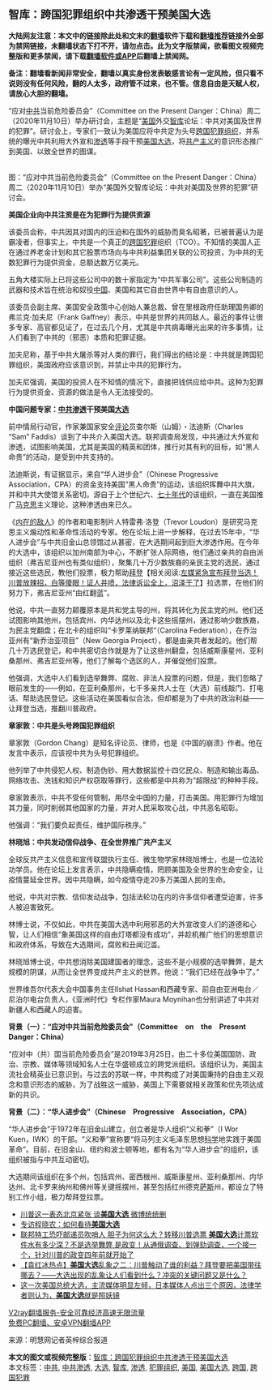  <h2>智库：跨国犯罪组织中共渗透干预美国大选</h2> <p class="notice"><b>大陆网友注意：本文中的链接除此处和文末的<a href="https://github.com/bannedbook/fanqiang" >翻墙</a>软件下载和<a href="https://github.com/killgcd/justmysocks/blob/master/README.md">翻墙推荐</a>链接外全部为禁网链接，未翻墙状态下打不开，请勿点击。此为文字版禁闻，欲看图文视频完整版和更多禁闻，请下载<a href="https://github.com/bannedbook/fanqiang">翻墙软件或APP</a>后翻墙上禁闻网。</p><p>备注：翻墙看新闻非常安全，翻墙以真实身份发表敏感言论有一定风险，但只看不说则没有任何风险，翻的人太多，政府管不过来，也不管。信息自由是天赋人权，请放心大胆的翻墙。</b></p>  <div class="entry"> <p>“应对<a href="https://www.bannedbook.org/bnews/tag/%e4%b8%ad%e5%85%b1/" class="st_tag internal_tag" rel="tag" title="标签 中共 下的日志">中共</a>当前危险委员会”（Committee on the Present Danger：China）周二（2020年11月10日）举办研讨会，主题是“<a href="https://www.bannedbook.org/bnews/tag/%e7%be%8e%e5%9b%bd/" class="st_tag internal_tag" rel="tag" title="标签 美国 下的日志">美国</a>外交<a href="https://www.bannedbook.org/bnews/tag/%e6%99%ba%e5%ba%93/" class="st_tag internal_tag" rel="tag" title="标签 智库 下的日志">智库</a>论坛：中共对美国及世界的犯罪”。研讨会上，专家们一致认为美国应将中共定为头号<a href="https://www.bannedbook.org/bnews/tag/%E8%B7%A8%E5%9B%BD/" class="st_tag internal_tag" rel="tag" title="标签 跨国 下的日志">跨国</a><a href="https://www.bannedbook.org/bnews/tag/%E7%8A%AF%E7%BD%AA%E7%BB%84%E7%BB%87/" class="st_tag internal_tag" rel="tag" title="标签 犯罪组织 下的日志">犯罪组织</a>，并系统的曝光中共利用大外宣和<a href="https://www.bannedbook.org/bnews/tag/%E6%B8%97%E9%80%8F/" class="st_tag internal_tag" rel="tag" title="标签 渗透 下的日志">渗透</a>等手段干预<a href="https://www.bannedbook.org/bnews/tag/%e7%be%8e%e5%9b%bd%e5%a4%a7%e9%80%89/" class="st_tag internal_tag" rel="tag" title="标签 美国大选 下的日志">美国大选</a>，将<span class='wp_keywordlink'><a href="https://www.bannedbook.org/forum2/topic6177.html" title="《共产主义的终极目的》" target="_blank">共产主义</a></span>的意识形态推广到美国、以致全世界的图谋。</p> <p><br /> 图：“应对中共当前危险委员会”（Committee on the Present Danger：China）周二（2020年11月10日）举办“美国外交智库论坛：中共对美国及世界的犯罪”研讨会。</p> <p><b>美国企业向中共注资是在为犯罪行为提供资源</b></p> <p>该委员会称，中共因其对国内的压迫和在国外的威胁而臭名昭著，已被普遍认为是霸凌者，但事实上，中共是一个真正的<a href="https://www.bannedbook.org/bnews/tag/%E8%B7%A8%E5%9B%BD%E7%8A%AF%E7%BD%AA/" class="st_tag internal_tag" rel="tag" title="标签 跨国犯罪 下的日志">跨国犯罪</a>组织（TCO）。不知情的美国人正在通过养老金计划和其它股票市场向与中共利益集团关联的公司投资，为中共的无数犯罪行为提供资金，总额达数万亿美元。</p> <p>五角大楼实际上已将这些公司中的数十家指定为“中共军事公司”。这些公司制造的武器和技术旨在统治和奴役<span class='wp_keywordlink_affiliate'><a href="https://www.bannedbook.org/" title="中国" target="_blank">中国</a></span>、美国和其它自由世界中有自由意识的人。</p> <p>该委员会副主席、美国安全政策中心创始人兼总裁、曾在里根政府任助理国务卿的弗兰克·加夫尼（Frank Gaffney）表示，中共是世界的共同敌人。最近的事件让很多专家、高官都见证了，在过去几个月，尤其是中共病毒曝光出来的许多事情，让人们看到了中共的（邪恶）本质和犯罪证据。</p> <p>加夫尼称，基于中共大屠杀等对人类的罪行，我们得出的结论是：中共就是跨国犯罪组织，美国政府应该意识到，并禁止中共的犯罪行为。</p>  <p>加夫尼强调，美国的投资人在不知情的情况下，直接把钱供应给中共。这种为犯罪行为提供资金、资源的做法是令人无法接受的。</p> <p><b>中国问题专家：<a href="https://www.bannedbook.org/bnews/tag/%E4%B8%AD%E5%85%B1%E6%B8%97%E9%80%8F/" class="st_tag internal_tag" rel="tag" title="标签 中共渗透 下的日志">中共渗透</a>干预美国<a href="https://www.bannedbook.org/bnews/tag/%e5%a4%a7%e9%80%89/" class="st_tag internal_tag" rel="tag" title="标签 大选 下的日志">大选</a></b></p> <p>前中情局行动官，作家兼国家安全<span class='wp_keywordlink_affiliate'><a href="https://www.bannedbook.org/bnews/comments/" title="新闻评论" target="_blank">评论</a></span>员查尔斯（山姆）・法迪斯（Charles “Sam” Faddis）谈到了中共介入美国大选。联邦调查局发现，中共通过大外宣和渗透，试图影响美国，尤其是美国的精英和团体，推行对其有利的目标，如“黑人命贵”的活动，是受到中共支持的。</p> <p>法迪斯说，有证据显示，来自“华人进步会”（Chinese Progressive Association，CPA）的资金支持美国“黑人命贵”的运动，该组织挥舞中共大旗，并和中共大使馆关系密切。源自于上个世纪六、<span class='wp_keywordlink'><a href="https://www.bannedbook.org/forum2/topic1112.html" title="北島、李陀主編： 七十年代" target="_blank">七十年代</a></span>的该组织，一直在美国推广<span class='wp_keywordlink'><a href="https://www.bannedbook.org/forum2/topic105.html" title="《马克思的成魔之路》" target="_blank">马克思</a></span>主义理论，这种渗透由来已久。</p> <p>《<span class='wp_keywordlink'><a href="https://www.bannedbook.org/forum2/topic102.html" title="《内在的敌人》" target="_blank">内在的敌人</a></span>》的作者和电影制片人特雷弗·洛登（Trevor Loudon）是研究马克思主义煽动性和革命性活动的专家。他在论坛上进一步解释，在过去15年中，“华人进步会”与中共旧金山总领馆过从甚密，在大选期间起到巨大渗透作用。在今年的大选中，该组织以加州南部为中心，不断扩张人际网络，他们通过亲共的自由派组织（弗吉尼亚州也有类似组织），聚集几十万少数族裔的亲民主党的选民，通过接近这些选民，教他们投票，极力帮助<span class='wp_keywordlink'><a href="https://www.bannedbook.org/bnews/comments/20201018/1415809.html" title="“硬盘门”再爆：拿中共华信10％股的“大人物”正是拜登" target="_blank">拜登</a></span>【相关阅读:<a href='https://www.bannedbook.org/bnews/bannedvideo/20201108/1427782.html' target='_blank'>左媒紧急宣布拜登当选！川普放辣招，白等傻眼！证人井喷，法律诉讼全上，沼泽干了</a>】拉选票，在他们的努力下，弗吉尼亚州“由红翻蓝”。</p> <p>他说，中共一直努力颠覆原本是共和党主导的州，将其转化为民主党的州。他们还试图影响其他州，包括宾州、内华达州以及北卡这些摇摆州，通过影响少数族裔，为民主党翻盘；在北卡的组织叫“卡罗莱纳联邦“（Carolina Federation），在乔治亚州有“新乔治亚项目”（New Georgia Project），都是由亲共者发起的。他们帮几十万选民登记，和中共密切合作就是为了让这些州翻盘，包括威斯康星州、亚利桑那州、弗吉尼亚州等，他们了解每个选区的人，并催促他们投票。</p> <p>他强调，大选中人们看到选举舞弊、腐败、非法人投票的问题，但是，我们忽略了眼前发生的——例如，在亚利桑那州，七千多亲共人士在（大选）前线敲门、打电话、帮助选民登记。这些活动在美国看似合法，但却都是为了中共的政治利益——让拜登当选，推翻川普政府。</p>  <p><b>章家敦：中共是头号跨国犯罪组织</b></p> <p>章家敦（Gordon Chang）是知名评论员、律师，也是《中国的崩溃》作者。他在发言中表示，应该视中共为头号犯罪组织。</p> <p>他列举了中共侵犯人权、制造伪钞、用大数据监控十四亿民众、制造和输出毒品、网络攻击、洗钱和知识产权窃取等罪行，这些都是中共称为“超限战”的种种手段。</p> <p>章家敦表示，中共不受任何管制，用尽全中国的力量，打击美国。用犯罪行为增加其力量，同时削弱其他国家的力量，并对人民采取攻心战，中共恶名昭彰。</p> <p>他强调：“我们要负起责任，维护国际秩序。”</p> <p><b>林晓旭：中共发动信仰战争、在全世界推广共产主义</b></p> <p>全球反共产主义信息和宣传联盟执行主任、微生物学家林晓旭博士，也是一位法轮功学员。他在论坛上发言表示，中共隐瞒疫情，罔顾美国及全世界的生命安全，让疫情蔓延全世界。因中共隐瞒，如今疫情夺走20多万美国人民的生命。</p>  <p>他说，中共对宗教、信仰发动战争，包括法轮功在内的许多信仰者遭受迫害，许多人被迫害致死。</p> <p>林博士说，不仅如此，中共在美国大选中利用邪恶的大外宣改变人们的道德和心智，让人们相信“象美国这样的自由灯塔都没有成功”，并趁机推广他们的思想意识和政府体系，导致在大选期间，腐败和丑闻氾滥。</p> <p>林晓旭博士说，中共想消除美国建国者的理念，这些不是小规模的选举舞弊，是大规模的阴谋，从而让全世界变成共产主义的世界。他说：“我们已经在战争中了。”</p> <p>世界维吾尔代表大会中国事务主任Ilshat Hassan和西藏专家、前自由亚洲电台／尼泊尔电台负责人，《亚洲时代》专栏作家Maura Moynihan也分别讲述了中共对新疆人和西藏人的迫害。</p> <p><b>背景（一）：“应对中共当前危险委员会”（Committee　on　the　Present　Danger：China）</b></p> <p>“应对中（共）国当前危险委员会”是2019年3月25日，由二十多位美国国防、政治、宗教、媒体等领域知名人士在华盛顿成立的跨党派组织。该组织认为，美国主流社会精英业已意识到，与过去的苏联一样，中共构成了对美国秉持的自由主义观念和意识形态的威胁，为了战胜这一威胁，美国上下需要就相关政策和优先项达成新的共识。</p> <p><b>背景（二）：“华人进步会”（Chinese　Progressive　Association，CPA）</b></p>  <p>“华人进步会”于1972年在旧金山建立，创立者是华人组织“义和拳”（I Wor Kuen，IWK）的干部。“义和拳”宣称要“将马列主义毛泽东思想<span class='wp_keywordlink'><a href="https://www.bannedbook.org/forum11/topic309.html" title="禁片：“科学”的棍子" target="_blank">科学</a></span>地实践于美国革命”。目前，在旧金山、纽约和波士顿等地，都有名为“华人进步会”的组织，该组织被指与中共互动密切。</p> <p>大选期间该组织在多个州，包括宾州、密西根州、威斯康星州、亚利桑那州、内华达州、北卡罗来纳州和佛州等关键摇摆州，甚至包括红州德克<span class='wp_keywordlink'><a href="https://www.bannedbook.org/forum5/topic42.html" title="萨斯、诚信与自救" target="_blank">萨斯</a></span>州，都设立了特别工作小组，极力帮拜登拉票。</p> <ul class='op-related-articles' title='相关阅读'> <li><a href='https://www.bannedbook.org/bnews/cbnews/20201113/1430531.html' target='_blank'>川普这一表态北京紧张 谈<b>美国大选</b> 微博统统删</a></li> <li><a href='https://www.bannedbook.org/bnews/bannedvideo/20201113/1430492.html' target='_blank'>专访程晓农：如何看待<b>美国大选</b></a></li> <li><a href='https://www.bannedbook.org/bnews/bannedvideo/20201113/1430439.html' target='_blank'>联邦特工恐吓邮递员吹哨人 胆子为何这么大？转移川普选票 <b>美国大选</b>计票软件水有多少深？不是选举舞弊 是政变！从通俄调查、到弹劾调查，一个接一个，针对川普的政变四年前就开始了</a></li> <li><a href='https://www.bannedbook.org/bnews/bannedvideo/20201113/1430403.html' target='_blank'>【袁红冰热点】<b>美国大选</b>乱象之二：川普触动了谁的利益？拜登要把美国带往哪去？——大选出现的乱象让人们看到什么？冲突的关键问题又是什么？</a></li> <li><a href='https://www.bannedbook.org/bnews/bannedvideo/20201113/1430358.html' target='_blank'>这一次美国总统大选，主流媒体明显左倾，日本媒体人点出三个原因，法律学者则认为，<b>美国大选</b>就是照妖镜</a></li> </ul> <p class="texttj"> <a href="https://www.bannedbook.org/forum23/topic22702.html" target="_blank">V2ray翻墙服务-安全可靠经济高速无限流量</a><br/> <a href="https://github.com/bannedbook/fanqiang/wiki/%E7%A6%81%E9%97%BB%E7%BD%91%E5%AE%89%E5%8D%93%E7%BF%BB%E5%A2%99%E6%96%B0%E9%97%BBAPP" target="_blank">免费PC翻墙、安卓VPN翻墙APP</a></p><p>来源：明慧网记者英梓综合报道</p><a name='sharetosocial'></a>       <div><b>本文的图文或视频完整版</b>：<a href='https://www.bannedbook.org/bnews/cbnews/20201113/1429981.html'>智库：跨国犯罪组织中共渗透干预美国大选</a></div>  </div><!--END ENTRY--> <div class="postfooter"> <div>本文标签：<a href="https://www.bannedbook.org/bnews/tag/%e4%b8%ad%e5%85%b1/" rel="tag">中共</a>, <a href="https://www.bannedbook.org/bnews/tag/%E4%B8%AD%E5%85%B1%E6%B8%97%E9%80%8F/" rel="tag">中共渗透</a>, <a href="https://www.bannedbook.org/bnews/tag/%e5%a4%a7%e9%80%89/" rel="tag">大选</a>, <a href="https://www.bannedbook.org/bnews/tag/%e6%99%ba%e5%ba%93/" rel="tag">智库</a>, <a href="https://www.bannedbook.org/bnews/tag/%E6%B8%97%E9%80%8F/" rel="tag">渗透</a>, <a href="https://www.bannedbook.org/bnews/tag/%E7%8A%AF%E7%BD%AA%E7%BB%84%E7%BB%87/" rel="tag">犯罪组织</a>, <a href="https://www.bannedbook.org/bnews/tag/%e7%be%8e%e5%9b%bd/" rel="tag">美国</a>, <a href="https://www.bannedbook.org/bnews/tag/%e7%be%8e%e5%9b%bd%e5%a4%a7%e9%80%89/" rel="tag">美国大选</a>, <a href="https://www.bannedbook.org/bnews/tag/%E8%B7%A8%E5%9B%BD/" rel="tag">跨国</a>, <a href="https://www.bannedbook.org/bnews/tag/%E8%B7%A8%E5%9B%BD%E7%8A%AF%E7%BD%AA/" rel="tag">跨国犯罪</a></div>  </div><!--END POSTFOOTER--> 